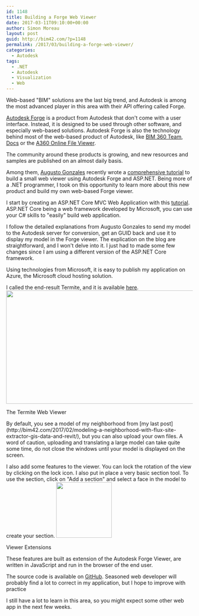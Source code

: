 ```yaml
---
id: 1148
title: Building a Forge Web Viewer
date: 2017-03-11T09:10:00+00:00
author: Simon Moreau
layout: post
guid: http://bim42.com/?p=1148
permalink: /2017/03/building-a-forge-web-viewer/
categories:
  - Autodesk
tags:
  - .NET
  - Autodesk
  - Visualization
  - Web
---
```

Web-based "BIM" solutions are the last big trend, and Autodesk is among the most advanced player in this area with their API offering called Forge.

[Autodesk Forge](https://forge.autodesk.com/) is a product from Autodesk that don't come with a user interface. Instead, it is designed to be used through other software, and especially web-based solutions. Autodesk Forge is also the technology behind most of the web-based product of Autodesk, like [BIM 360 Team](https://team.bim360.com/), [Docs](https://bim360.autodesk.com/docs) or the [A360 Online File Viewer](https://a360.autodesk.com/viewer/).

The community around these products is growing, and new resources and samples are published on an almost daily basis.

Among them, [Augusto Gonzales](https://forge.autodesk.com/author/augusto-goncalves) recently wrote a [comprehensive tutorial](https://forge.autodesk.com/blog/forge-aspnet-zero-hero-30-minutes) to build a small web viewer using Autodesk Forge and ASP.NET. Being more of a .NET programmer, I took on this opportunity to learn more about this new product and build my own web-based Forge viewer.

I start by creating an ASP.NET Core MVC Web Application with this [tutorial](https://docs.microsoft.com/en-us/aspnet/core/tutorials/first-mvc-app/). ASP.NET Core being a web framework developed by Microsoft, you can use your C# skills to "easily" build web application.

I follow the detailed explanations from Augusto Gonzales to send my model to the Autodesk server for conversion, get an GUID back and use it to display my model in the Forge viewer. The explication on the blog are straightforward, and I won't delve into it. I just had to made some few changes since I am using a different version of the ASP.NET Core framework.

Using technologies from Microsoft, it is easy to publish my application on Azure, the Microsoft cloud hosting solution.

I called the end-result Termite, and it is available [here](http://termiteviewer.azurewebsites.net/).  <a href="http://bim42.com/wp-content/uploads/2017/03/The-Termite-Web-Viewer.png"><img class="size-large wp-image-1149" src="http://bim42.com/wp-content/uploads/2017/03/The-Termite-Web-Viewer-1024x537.png" alt="" width="584" height="306" srcset="https://bim42.com/wp-content/uploads/2017/03/The-Termite-Web-Viewer-1024x537.png 1024w, https://bim42.com/wp-content/uploads/2017/03/The-Termite-Web-Viewer-300x157.png 300w, https://bim42.com/wp-content/uploads/2017/03/The-Termite-Web-Viewer-768x403.png 768w, https://bim42.com/wp-content/uploads/2017/03/The-Termite-Web-Viewer-500x262.png 500w" sizes="(max-width: 584px) 100vw, 584px" /></a>
  
  <p class="wp-caption-text">
    The Termite Web Viewer
  </p>By default, you see a model of my neighborhood from [my last post](http://bim42.com/2017/02/modeling-a-neighborhood-with-flux-site-extractor-gis-data-and-revit/), but you can also upload your own files. A word of caution, uploading and translating a large model can take quite some time, do not close the windows until your model is displayed on the screen.

I also add some features to the viewer. You can lock the rotation of the view by clicking on the lock icon. I also put in place a very basic section tool. To use the section, click on "Add a section" and select a face in the model to create your section.  <a href="http://bim42.com/wp-content/uploads/2017/03/Viewer-Extensions.png"><img class="wp-image-1150 size-thumbnail" src="http://bim42.com/wp-content/uploads/2017/03/Viewer-Extensions-150x150.png" alt="" width="150" height="150" /></a>
  
  <p class="wp-caption-text">
    Viewer Extensions
  </p>These features are built as extension of the Autodesk Forge Viewer, are written in JavaScript and run in the browser of the end user.

The source code is available on [GitHub](https://github.com/simonmoreau/Termite). Seasoned web developer will probably find a lot to correct in my application, but I hope to improve with practice

I still have a lot to learn in this area, so you might expect some other web app in the next few weeks.